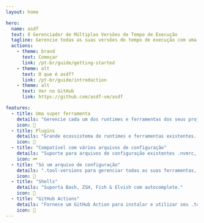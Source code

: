 ```yaml
---
layout: home

hero:
  name: asdf
  text: O Gerenciador de Múltiplas Versões de Tempo de Execução
  tagline: Gerencie todas as suas versões de tempo de execução com uma ferramenta!
  actions:
    - theme: brand
      text: Começar
      link: /pt-br/guide/getting-started
    - theme: alt
      text: O que é asdf?
      link: /pt-br/guide/introduction
    - theme: alt
      text: Ver no GitHub
      link: https://github.com/asdf-vm/asdf

features:
  - title: Uma super ferramenta
    details: "Gerencie cada um dos runtimes e ferramentas dos seus projetos com uma única ferramenta de CLI"
    icon: 🎉
  - title: Plugins
    details: "Grande ecossistema de runtimes e ferramentas existentes. API simples para adicionar suporte para novas ferramentas conforme necessário!"
    icon: 🔌
  - title: "Compatível com vários arquivos de configuração"
    details: "Suporte para arquivos de configuração existentes .nvmrc, .node-version, .ruby-version para uma migração tranquila!"
    icon: ⏮
  - title: "Só um arquivo de configuração"
    details: ".tool-versions para gerenciar todas as suas ferramentas, runtimes e suas versões em um único arquivo"
    icon: 📄
  - title: "Shells"
    details: "Suporta Bash, ZSH, Fish & Elvish com autocomplete."
    icon: 🐚
  - title: "GitHub Actions"
    details: "Fornece um GitHub Action para instalar e utilizar seu .tool-verions em seu fluxo de trabalho CICD."
    icon: 🤖
---
```

